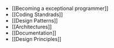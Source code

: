 - [[Becoming a exceptional programmer]]
- [[Coding Standrads]]
- [[Design Patterns]]
- [[Architectures]]
- [[Documentation]]
- [[Design Principles]]

